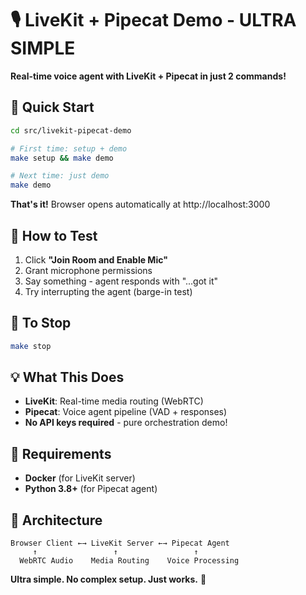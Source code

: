 # 🎙️ LiveKit + Pipecat Demo - ULTRA SIMPLE

**Real-time voice agent with LiveKit + Pipecat in just 2 commands!**

## 🚀 Quick Start

```bash
cd src/livekit-pipecat-demo

# First time: setup + demo
make setup && make demo

# Next time: just demo
make demo
```

**That's it!** Browser opens automatically at http://localhost:3000

## 🎤 How to Test

1. Click **"Join Room and Enable Mic"**
2. Grant microphone permissions
3. Say something - agent responds with "...got it"
4. Try interrupting the agent (barge-in test)

## 🛑 To Stop

```bash
make stop
```

## 💡 What This Does

- **LiveKit**: Real-time media routing (WebRTC)
- **Pipecat**: Voice agent pipeline (VAD + responses)
- **No API keys required** - pure orchestration demo!

## 🔧 Requirements

- **Docker** (for LiveKit server)
- **Python 3.8+** (for Pipecat agent)

## 📁 Architecture

```
Browser Client ←→ LiveKit Server ←→ Pipecat Agent
     ↑                 ↑                 ↑
  WebRTC Audio    Media Routing    Voice Processing
```

**Ultra simple. No complex setup. Just works.** 🚀